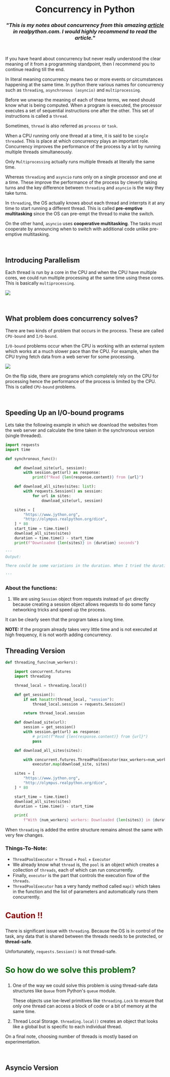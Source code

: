 <h1 style='font-weight:bold' align="center">Concurrency in Python</h1>

<h3 align="center"><i>"This is my notes about concurrency from this amazing <a href="https://realpython.com/python-concurrency/">article</a> in realpython.com. I would highly recommend to read the article."</i></h3><br/>

If you have heard about concurrency but never really understood the clear meaning of it from a programming standpoint, then I recommend you to continue reading till the end.

In literal meaning concurrency means two or more events or circumstances happening at the same time. In python there various names for concurrency such as `threading`, `asynchronous (asyncio)` and `multiprocessing`.

Before we unwrap the meaning of each of these terms, we need should know what is being computed. When a program is executed, the processor executes a set of sequential instructions one after the other. This set of instructions is called a `thread`.

Sometimes, `thread` is also referred as `process` or `task`.

When a CPU running only one thread at a time, it is said to be `single threaded`. This is place at which concurrency plays an important role. Concurrency improves the performance of the process by a lot by running multiple threads simultaneously.

Only `Multiprocessing` actually runs multiple threads at literally the same time.

Whereas `threading` and `asyncio` runs only on a single processor and one at a time. These improve the performance of the process by cleverly taking turns and the key difference between `threading` and `asyncio` is the way they take turns.

In `threading`, the OS actually knows about each thread and interrpts it at any time to start running a different thread. This is called **pre-emptive multitasking** since the OS can pre-empt the thread to make the switch.

On the other hand, `asyncio` uses **cooperative multitasking**. The tasks must cooperate by announcing when to switch with additional code unlike pre-emptive multitasking.

<br />

<h2 style="font-weight:bold">Introducing Parallelism</h2>

Each thread is run by a core in the CPU and when the CPU have multiple cores, we could run multiple processing at the same time using these cores. This is basically `multiprocessing`.

<p>
    <img src="./assets/summary_table.png" />
</p>
<br/>

<h2 style="font-weight:bold">What problem does concurrency solves?</h2>

There are two kinds of problem that occurs in the process. These are called `CPU-bound` and `I/O-bound`.

`I/O-bound` problems occur when the CPU is working with an external system which works at a much slower pace than the CPU. For example, when the CPU trying fetch data from a web server for some processing.

<p>
    <img src="./assets/io.png" />
</p>

On the flip side, there are programs which completely rely on the CPU for processing hence the performance of the process is limited by the CPU. This is called `CPU-bound` problems.

<br/>

<h2 style="font-weight:bold">Speeding Up an I/O-bound programs</h2>

Lets take the following example in which we download the websites from the web server and calculate the time taken in the synchronous version (single threaded).

```python
import requests
import time

def synchronous_func():

    def download_site(url, session):
        with session.get(url) as response:
            print(f"Read {len(response.content)} from {url}")

    def download_all_sites(sites: list):
        with requests.Session() as session:
            for url in sites:
                download_site(url, session)

    sites = [
        "https://www.jython.org",
        "http://olympus.realpython.org/dice",
    ] * 80
    start_time = time.time()
    download_all_sites(sites)
    duration = time.time() - start_time
    print(f"Downloaded {len(sites)} in {duration} seconds")

'''
Output:

There could be some variations in the duration. When I tried the duration to download 126 sites it took about 30.004 seconds.

'''
```

<h3 style="font-weight:bold">
    About the functions:
</h3>

1. We are using `Session` object from requests instead of `get` directly because creating a session object allows requests to do some fancy networking tricks and speed up the process.

It can be clearly seen that the program takes a long time.

**NOTE:** If the program already takes very little time and is not executed at high frequency, it is not worth adding concurrency.

<h2 style="font-weight:bold">
   Threading Version
</h2>

```python
def threading_func(num_workers):

    import concurrent.futures
    import threading

    thread_local = threading.local()

    def get_session():
        if not hasattr(thread_local, "session"):
            thread_local.session = requests.Session()

        return thread_local.session

    def download_site(url):
        session = get_session()
        with session.get(url) as response:
            # print(f"Read {len(response.content)} from {url}")
            pass

    def download_all_sites(sites):

        with concurrent.futures.ThreadPoolExecutor(max_workers=num_workers) as executor:
            executor.map(download_site, sites)

    sites = [
        "https://www.jython.org",
        "http://olympus.realpython.org/dice",
    ] * 80

    start_time = time.time()
    download_all_sites(sites)
    duration = time.time() - start_time

    print(
        f"With {num_workers} workers: Downloaded {len(sites)} in {duration} seconds")
```

When `threading` is added the entire structure remains almost the same with very few changes.

<h3 style="font-weight:bold">
   Things-To-Note:
</h3>

- `ThreadPoolExecutor` = `Thread` + `Pool` + `Executor`
- We already know what `thread` is, the `pool` is an object which creates a collection of `threads`, each of which can run concurrently.
- Finally, `executor` is the part that controls the execution flow of the `threads`.
- `ThreadPoolExecutor` has a very handy method called `map()` which takes in the function and the list of parameters and automatically runs them concurrently.

<h3 style="font-weight:bold;font-size:25px;color:darkred">Caution !!</h3>

There is significant issue with `threading`. Because the OS is in control of the task, any data that is shared between the threads needs to be protected, or **thread-safe**.

Unfortunately, `requests.Session()` is not thread-safe.

<h3 style="font-weight:bold;font-size:25px;color:darkgreen">So how do we solve this problem?</h3>

1. One of the way we could solve this problem is using thread-safe data structures like `Queue` from Python's `queue` module.

   These objects use loe-level primitives like `threading.Lock` to ensure that only one thread can access a block of code or a bit of memory at the same time.

2. Thread Local Storage. `threading.local()` creates an object that looks like a global but is specific to each individual thread.

On a final note, choosing number of threads is mostly based on experimentation.

<br/>

<h2 style="font-weight:bold">
   Asyncio Version
</h2>
